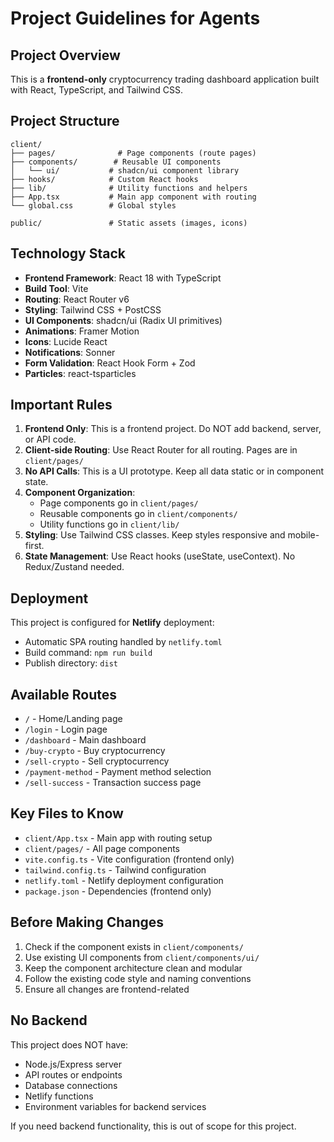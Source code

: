 # Project Guidelines for Agents

## Project Overview

This is a **frontend-only** cryptocurrency trading dashboard application built with React, TypeScript, and Tailwind CSS.

## Project Structure

```
client/
├── pages/              # Page components (route pages)
├── components/        # Reusable UI components
│   └── ui/           # shadcn/ui component library
├── hooks/            # Custom React hooks
├── lib/              # Utility functions and helpers
├── App.tsx           # Main app component with routing
└── global.css        # Global styles

public/               # Static assets (images, icons)
```

## Technology Stack

- **Frontend Framework**: React 18 with TypeScript
- **Build Tool**: Vite
- **Routing**: React Router v6
- **Styling**: Tailwind CSS + PostCSS
- **UI Components**: shadcn/ui (Radix UI primitives)
- **Animations**: Framer Motion
- **Icons**: Lucide React
- **Notifications**: Sonner
- **Form Validation**: React Hook Form + Zod
- **Particles**: react-tsparticles

## Important Rules

1. **Frontend Only**: This is a frontend project. Do NOT add backend, server, or API code.
2. **Client-side Routing**: Use React Router for all routing. Pages are in `client/pages/`
3. **No API Calls**: This is a UI prototype. Keep all data static or in component state.
4. **Component Organization**:
   - Page components go in `client/pages/`
   - Reusable components go in `client/components/`
   - Utility functions go in `client/lib/`
5. **Styling**: Use Tailwind CSS classes. Keep styles responsive and mobile-first.
6. **State Management**: Use React hooks (useState, useContext). No Redux/Zustand needed.

## Deployment

This project is configured for **Netlify** deployment:

- Automatic SPA routing handled by `netlify.toml`
- Build command: `npm run build`
- Publish directory: `dist`

## Available Routes

- `/` - Home/Landing page
- `/login` - Login page
- `/dashboard` - Main dashboard
- `/buy-crypto` - Buy cryptocurrency
- `/sell-crypto` - Sell cryptocurrency
- `/payment-method` - Payment method selection
- `/sell-success` - Transaction success page

## Key Files to Know

- `client/App.tsx` - Main app with routing setup
- `client/pages/` - All page components
- `vite.config.ts` - Vite configuration (frontend only)
- `tailwind.config.ts` - Tailwind configuration
- `netlify.toml` - Netlify deployment configuration
- `package.json` - Dependencies (frontend only)

## Before Making Changes

1. Check if the component exists in `client/components/`
2. Use existing UI components from `client/components/ui/`
3. Keep the component architecture clean and modular
4. Follow the existing code style and naming conventions
5. Ensure all changes are frontend-related

## No Backend

This project does NOT have:

- Node.js/Express server
- API routes or endpoints
- Database connections
- Netlify functions
- Environment variables for backend services

If you need backend functionality, this is out of scope for this project.
